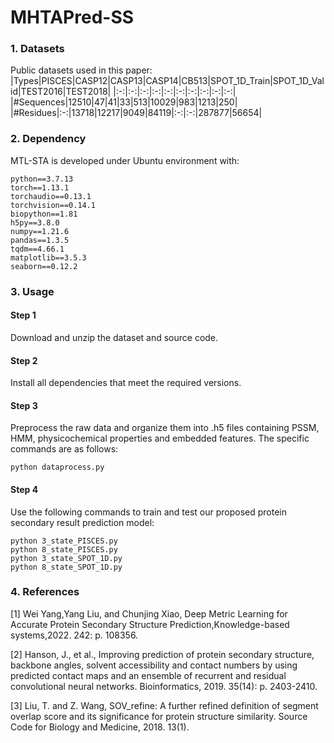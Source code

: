 # MHTAPred-SS
### 1. Datasets
Public datasets used in this paper:
|Types|PISCES|CASP12|CASP13|CASP14|CB513|SPOT_1D_Train|SPOT_1D_Valid|TEST2016|TEST2018|
|:-:|:-:|:-:|:-:|:-:|:-:|:-:|:-:|:-:|:-:|
|#Sequences|12510|47|41|33|513|10029|983|1213|250|
|#Residues|:-:|13718|12217|9049|84119|:-:|:-:|287877|56654|

### 2. Dependency
MTL-STA is developed under Ubuntu environment with:
```
python==3.7.13
torch==1.13.1
torchaudio==0.13.1
torchvision==0.14.1
biopython==1.81
h5py==3.8.0
numpy==1.21.6
pandas==1.3.5
tqdm==4.66.1
matplotlib==3.5.3
seaborn==0.12.2
```
### 3. Usage
#### Step 1
Download and unzip the dataset and source code.
#### Step 2
Install all dependencies that meet the required versions.
#### Step 3
Preprocess the raw data and organize them into .h5 files containing PSSM, HMM, physicochemical properties and embedded features. The specific commands are as follows:
```
python dataprocess.py
```
#### Step 4
Use the following commands to train and test our proposed protein secondary result prediction model:
```
python 3_state_PISCES.py
python 8_state_PISCES.py
python 3_state_SPOT_1D.py
python 8_state_SPOT_1D.py
```
### 4. References
[1] Wei Yang,Yang Liu, and Chunjing Xiao, Deep Metric Learning for Accurate Protein Secondary Structure Prediction,Knowledge-based systems,2022. 242: p. 108356.

[2] Hanson, J., et al., Improving prediction of protein secondary structure, backbone angles, solvent accessibility and contact numbers by using predicted contact maps and an ensemble of recurrent and residual convolutional neural networks. Bioinformatics, 2019. 35(14): p. 2403-2410.

[3] Liu, T. and Z. Wang, SOV_refine: A further refined definition of segment overlap score and its significance for protein structure similarity. Source Code for Biology and Medicine, 2018. 13(1).
